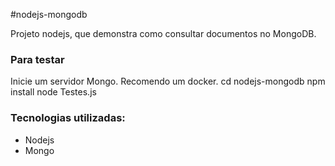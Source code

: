 #nodejs-mongodb

Projeto nodejs, que demonstra como consultar documentos no MongoDB.

### Para testar
Inicie um servidor Mongo. Recomendo um docker.
cd nodejs-mongodb
npm install
node Testes.js

### Tecnologias utilizadas:
* Nodejs
* Mongo